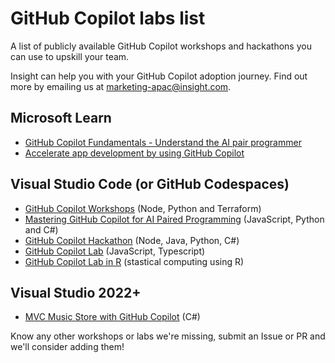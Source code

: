 # GitHub Copilot labs list

A list of publicly available GitHub Copilot workshops and hackathons you can use to upskill your team.

Insight can help you with your GitHub Copilot adoption journey. Find out more by emailing us at [marketing-apac@insight.com](mailto:marketing-apac@insight.com?Subject=GitHub%20Copilot%20Adoption%20Help).

## Microsoft Learn

- [GitHub Copilot Fundamentals - Understand the AI pair programmer](https://learn.microsoft.com/en-au/training/paths/copilot/)
- [Accelerate app development by using GitHub Copilot](https://learn.microsoft.com/en-us/training/paths/accelerate-app-development-using-github-copilot/)

## Visual Studio Code (or GitHub Codespaces)

- [GitHub Copilot Workshops](https://github.com/copilot-workshops) (Node, Python and Terraform)
- [Mastering GitHub Copilot for AI Paired Programming](https://github.com/microsoft/Mastering-GitHub-Copilot-for-Paired-Programming) (JavaScript, Python and C#)
- [GitHub Copilot Hackathon](https://github.com/GitHub-Partner-Demo-Library/MicrosoftCopilotHackathon) (Node, Java, Python, C#)
- [GitHub Copilot Lab](https://github.com/Insight-Services-APAC/copilot-lab-music-store-typescript) (JavaScript, Typescript)
- [GitHub Copilot Lab in R](https://github.com/Insight-Services-APAC/copilot-lab-r) (stastical computing using R)

## Visual Studio 2022+

- [MVC Music Store with GitHub Copilot](https://github.com/Insight-Services-APAC/copilot-lab-music-store) (C#)

Know any other workshops or labs we're missing, submit an Issue or PR and we'll consider adding them!
